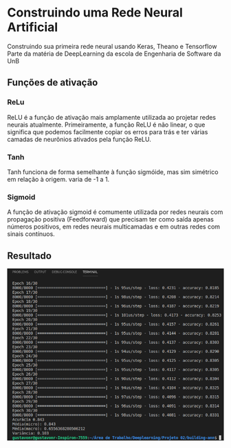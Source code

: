 # Construindo uma Rede Neural Artificial

Construindo sua primeira rede neural usando Keras, Theano e Tensorflow
Parte da matéria de DeepLearning da escola de Engenharia de Software da UnB

## Funções de ativação

### ReLu
ReLU é a função de ativação mais amplamente utilizada ao projetar redes neurais atualmente. Primeiramente, a função ReLU é não linear, o que significa que podemos facilmente copiar os erros para trás e ter várias camadas de neurônios ativados pela função ReLU.

### Tanh
Tanh funciona de forma semelhante à função sigmóide, mas sim simétrico em relação à origem. varia de -1 a 1.

### Sigmoid
A função de ativação sigmoid é comumente utilizada por redes neurais com propagação positiva (Feedforward) que precisam ter como saída apenas números positivos, em redes neurais multicamadas e em outras redes com sinais contínuos.

## Resultado
![](resultado.png)
